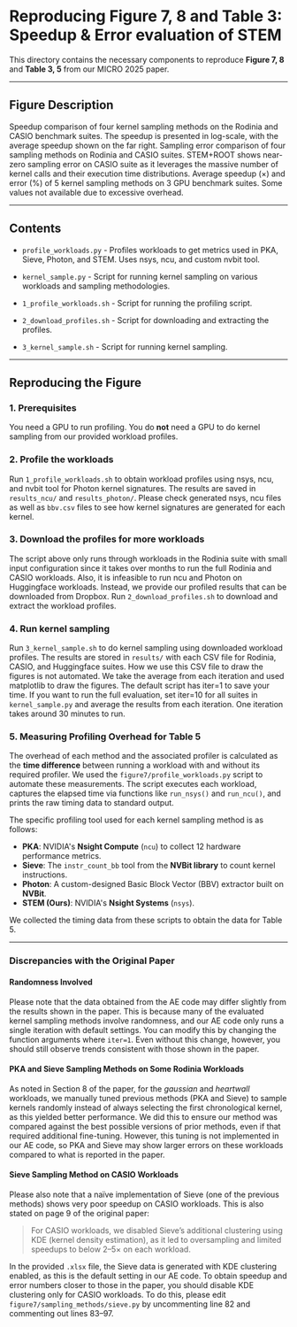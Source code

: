 # Reproducing Figure 7, 8 and Table 3: Speedup & Error evaluation of STEM

This directory contains the necessary components to reproduce **Figure 7, 8** and **Table 3, 5** from our MICRO 2025 paper.

---

## Figure Description

Speedup comparison of four kernel sampling methods on the Rodinia and CASIO benchmark suites. The speedup is presented in log-scale, with the average speedup shown on the far right. Sampling error comparison of four sampling methods on Rodinia and CASIO suites. STEM+ROOT shows near-zero sampling error on CASIO suite as it leverages the massive number of kernel calls and their execution time distributions. Average speedup (×) and error (%) of 5 kernel sampling methods on 3 GPU benchmark suites. Some values not available due to excessive overhead.

---

## Contents

- `profile_workloads.py` - Profiles workloads to get metrics used in PKA, Sieve, Photon, and STEM. Uses nsys, ncu, and custom nvbit tool. 
- `kernel_sample.py` - Script for running kernel sampling on various workloads and sampling methodologies. 

- `1_profile_workloads.sh` - Script for running the profiling script. 
- `2_download_profiles.sh` - Script for downloading and extracting the profiles. 
- `3_kernel_sample.sh` - Script for running kernel sampling.

---

## Reproducing the Figure

### 1. Prerequisites
You need a GPU to run profiling.
You do **not** need a GPU to do kernel sampling from our provided workload profiles.

### 2. Profile the workloads

Run `1_profile_workloads.sh` to obtain workload profiles using nsys, ncu, and nvbit tool for Photon kernel signatures. The results are saved in `results_ncu/` and `results_photon/`. Please check generated nsys, ncu files as well as `bbv.csv` files to see how kernel signatures are generated for each kernel. 

### 3. Download the profiles for more workloads

The script above only runs through workloads in the Rodinia suite with small input configuration since it takes over months to run the full Rodinia and CASIO workloads. Also, it is infeasible to run ncu and Photon on Huggingface workloads. Instead, we provide our profiled results that can be downloaded from Dropbox. Run `2_download_profiles.sh` to download and extract the workload profiles. 

### 4. Run kernel sampling

Run `3_kernel_sample.sh` to do kernel sampling using downloaded workload profiles. The results are stored in `results/` with each CSV file for Rodinia, CASIO, and Huggingface suites. How we use this CSV file to draw the figures is not automated. We take the average from each iteration and used matplotlib to draw the figures. The default script has iter=1 to save your time. If you want to run the full evaluation, set iter=10 for all suites in `kernel_sample.py` and average the results from each iteration. One iteration takes around 30 minutes to run.

### 5. Measuring Profiling Overhead for Table 5

The overhead of each method and the associated profiler is calculated as the **time difference** between running a workload with and without its required profiler. We used the `figure7/profile_workloads.py` script to automate these measurements. The script executes each workload, captures the elapsed time via functions like `run_nsys()` and `run_ncu()`, and prints the raw timing data to standard output.

The specific profiling tool used for each kernel sampling method is as follows:

- **PKA**: NVIDIA's **Nsight Compute** (`ncu`) to collect 12 hardware performance metrics.
- **Sieve**: The `instr_count_bb` tool from the **NVBit library** to count kernel instructions.
- **Photon**: A custom-designed Basic Block Vector (BBV) extractor built on **NVBit**.
- **STEM (Ours)**: NVIDIA's **Nsight Systems** (`nsys`).

We collected the timing data from these scripts to obtain the data for Table 5. 

---

### Discrepancies with the Original Paper
#### Randomness Involved
Please note that the data obtained from the AE code may differ slightly from the results shown in the paper. This is because many of the evaluated kernel sampling methods involve randomness, and our AE code only runs a single iteration with default settings. You can modify this by changing the function arguments where `iter=1`. Even without this change, however, you should still observe trends consistent with those shown in the paper.
#### PKA and Sieve Sampling Methods on Some Rodinia Workloads
As noted in Section 8 of the paper, for the _gaussian_ and _heartwall_ workloads, we manually tuned previous methods (PKA and Sieve) to sample kernels randomly instead of always selecting the first chronological kernel, as this yielded better performance. We did this to ensure our method was compared against the best possible versions of prior methods, even if that required additional fine-tuning. However, this tuning is not implemented in our AE code, so PKA and Sieve may show larger errors on these workloads compared to what is reported in the paper.
#### Sieve Sampling Method on CASIO Workloads
Please also note that a naïve implementation of Sieve (one of the previous methods) shows very poor speedup on CASIO workloads. This is also stated on page 9 of the original paper:

> For CASIO workloads, we disabled Sieve’s additional clustering using KDE (kernel density estimation), as it led to oversampling and limited speedups to below 2–5× on each workload.

In the provided `.xlsx` file, the Sieve data is generated with KDE clustering enabled, as this is the default setting in our AE code. To obtain speedup and error numbers closer to those in the paper, you should disable KDE clustering only for CASIO workloads. To do this, please edit `figure7/sampling_methods/sieve.py` by uncommenting line 82 and commenting out lines 83–97.